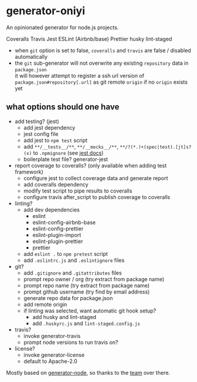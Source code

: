 # generator-oniyi

An opinionated generator for node.js projects.

Coveralls
Travis
Jest
ESLint (Airbnb/base)
Prettier
husky
lint-staged

- when `git` option is set to false, `coveralls` and `travis` are false / disabled automatically
- the `git` sub-generator will not overwrite any existing `repository` data in `package.json`  
  it will however attempt to register a ssh url version of `package.json#repository[.url]` as git remote `origin` if no `origin` exists yet

## what options should one have

- add testing? (jest)
  - add jest dependency
  - jest config file
  - add jest to `npm test` script
  - add `**/__tests__/**`, `**/__mocks__/**`, `**/?(*.)+(spec|test).[jt]s?(x)` to `.npmignore` (see [jest docs](https://jestjs.io/docs/en/configuration#testmatch-array-string))
  - boilerplate test file? generator-jest
- report coverage to coveralls? (only available when adding test framework)
  - configure jest to collect coverage data and generate report
  - add coveralls dependency
  - modify test script to pipe results to coveralls
  - configure travis after_script to publish coverage to coveralls
- linting?
  - add dev dependencies
    - eslint
    - eslint-config-airbnb-base
    - eslint-config-prettier
    - eslint-plugin-import
    - eslint-plugin-prettier
    - prettier
  - add `eslint .` to `npm pretest` script
  - add `.eslintrc.js` and `.eslintignore` files
- git?
  - add `.gitignore` and `.gitattributes` files
  - prompt repo owner / org (try extract from package name)
  - prompt repo name (try extract from package name)
  - prompt github username (try find by email address)
  - generate repo data for package.json
  - add remote origin
  - if linting was selected, want automatic git hook setup?
    - add husky and lint-staged
    - add `.huskyrc.js` and `lint-staged.config.js`
- travis?
  - invoke generator-travis
  - prompt node versions to run travis on?
- license?
  - invoke generator-license
  - default to Apache-2.0

Mostly based on [generator-node](https://github.com/yeoman/generator-node), so thanks to the [team](https://github.com/yeoman/generator-node/graphs/contributors) over there.